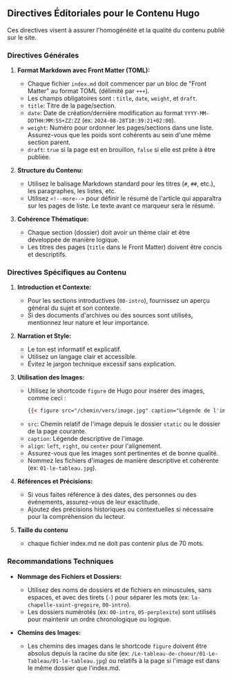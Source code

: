 ## Directives Éditoriales pour le Contenu Hugo

Ces directives visent à assurer l'homogénéité et la qualité du contenu publié sur le site.

### Directives Générales

1.  **Format Markdown avec Front Matter (TOML):**
    *   Chaque fichier `index.md` doit commencer par un bloc de "Front Matter" au format TOML (délimité par `+++`).
    *   Les champs obligatoires sont : `title`, `date`, `weight`, et `draft`.
    *   `title`: Titre de la page/section.
    *   `date`: Date de création/dernière modification au format `YYYY-MM-DDTHH:MM:SS+ZZ:ZZ` (ex: `2024-08-28T10:39:21+02:00`).
    *   `weight`: Numéro pour ordonner les pages/sections dans une liste. Assurez-vous que les poids sont cohérents au sein d'une même section parent.
    *   `draft`: `true` si la page est en brouillon, `false` si elle est prête à être publiée.

2.  **Structure du Contenu:**
    *   Utilisez le balisage Markdown standard pour les titres (`#`, `##`, etc.), les paragraphes, les listes, etc.
    *   Utilisez `<!--more-->` pour définir le résumé de l'article qui apparaîtra sur les pages de liste. Le texte avant ce marqueur sera le résumé.

3.  **Cohérence Thématique:**
    *   Chaque section (dossier) doit avoir un thème clair et être développée de manière logique.
    *   Les titres des pages (`title` dans le Front Matter) doivent être concis et descriptifs.

### Directives Spécifiques au Contenu

1.  **Introduction et Contexte:**
    *   Pour les sections introductives (`00-intro`), fournissez un aperçu général du sujet et son contexte.
    *   Si des documents d'archives ou des sources sont utilisés, mentionnez leur nature et leur importance.

2.  **Narration et Style:**
    *   Le ton est informatif et explicatif.
    *   Utilisez un langage clair et accessible.
    *   Évitez le jargon technique excessif sans explication.

3.  **Utilisation des Images:**
    *   Utilisez le shortcode `figure` de Hugo pour insérer des images, comme ceci :
        ```html
        {{< figure src="/chemin/vers/image.jpg" caption="Légende de l'image." align="right" >}}
        ```
    *   `src`: Chemin relatif de l'image depuis le dossier `static` ou le dossier de la page courante.
    *   `caption`: Légende descriptive de l'image.
    *   `align`: `left`, `right`, ou `center` pour l'alignement.
    *   Assurez-vous que les images sont pertinentes et de bonne qualité.
    *   Nommez les fichiers d'images de manière descriptive et cohérente (ex: `01-le-tableau.jpg`).

4.  **Références et Précisions:**
    *   Si vous faites référence à des dates, des personnes ou des événements, assurez-vous de leur exactitude.
    *   Ajoutez des précisions historiques ou contextuelles si nécessaire pour la compréhension du lecteur.

5. **Taille du contenu**
    * chaque fichier index.md ne doit pas contenir plus de 70 mots.

### Recommandations Techniques

*   **Nommage des Fichiers et Dossiers:**
    *   Utilisez des noms de dossiers et de fichiers en minuscules, sans espaces, et avec des tirets (`-`) pour séparer les mots (ex: `la-chapelle-saint-gregoire`, `00-intro`).
    *   Les dossiers numérotés (ex: `00-intro`, `05-perplexite`) sont utilisés pour maintenir un ordre chronologique ou logique.

*   **Chemins des Images:**
    *   Les chemins des images dans le shortcode `figure` doivent être absolus depuis la racine du site (ex: `/Le-tableau-de-choeur/01-Le-Tableau/01-le-tableau.jpg`) ou relatifs à la page si l'image est dans le même dossier que l'index.md.
